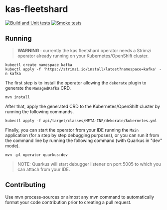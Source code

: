 # kas-fleetshard

[![Build and Unit tests](https://github.com/bf2fc6cc711aee1a0c2a/kas-fleetshard/actions/workflows/build.yml/badge.svg)](https://github.com/bf2fc6cc711aee1a0c2a/kas-fleetshard/actions/workflows/build.yml)
[![Smoke tests](https://github.com/bf2fc6cc711aee1a0c2a/kas-fleetshard/actions/workflows/smoke.yaml/badge.svg)](https://github.com/bf2fc6cc711aee1a0c2a/kas-fleetshard/actions/workflows/smoke.yaml)

## Running

> **WARNING** : currently the kas fleetshard operator needs a Strimzi operator already running on your Kubernetes/OpenShift cluster.

```shell
kubectl create namespace kafka
kubectl apply -f 'https://strimzi.io/install/latest?namespace=kafka' -n kafka
```

The first step is to install the operator allowing the `dekorate` plugin to generate the `ManagedKafka` CRD.

```shell
mvn install
```

After that, apply the generated CRD to the Kubernetes/OpenShift cluster by running the following commands.

```shell
kubectl apply -f api/target/classes/META-INF/dekorate/kubernetes.yml
```

Finally, you can start the operator from your IDE running the `Main` application (for a step by step debugging purposes), 
or you can run it from the command line by running the following command (with Quarkus in "dev" mode).

```shell
mvn -pl operator quarkus:dev
```

> NOTE: Quarkus will start debugger listener on port 5005 to which you can attach from your IDE.

## Contributing

Use mvn process-sources or almost any mvn command to automatically format your code contribution prior to creating a pull request.
